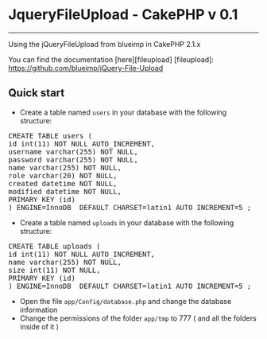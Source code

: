 # JqueryFileUpload - CakePHP v 0.1
---
Using the jQueryFileUpload from blueimp in CakePHP 2.1.x

You can find the documentation [here][fileupload]
[fileupload]: https://github.com/blueimp/jQuery-File-Upload

## Quick start

- Create a table named `users` in your database with the following structure:


<pre>CREATE TABLE users (
id int(11) NOT NULL AUTO_INCREMENT,
username varchar(255) NOT NULL,
password varchar(255) NOT NULL,
name varchar(255) NOT NULL,
role varchar(20) NOT NULL,
created datetime NOT NULL,
modified datetime NOT NULL,
PRIMARY KEY (id)
) ENGINE=InnoDB  DEFAULT CHARSET=latin1 AUTO_INCREMENT=5 ;
</pre>


- Create a table named `uploads` in your database with the following structure:

<pre>CREATE TABLE uploads (
id int(11) NOT NULL AUTO_INCREMENT,
name varchar(255) NOT NULL,
size int(11) NOT NULL,
PRIMARY KEY (id)
) ENGINE=InnoDB  DEFAULT CHARSET=latin1 AUTO_INCREMENT=5 ;
</pre>


- Open the file `app/Config/database.php` and change the database information
- Change the permissions of the folder `app/tmp` to 777 ( and all the folders inside of it )


